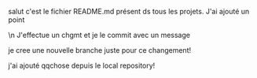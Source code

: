 salut c'est le fichier README.md présent ds tous les projets.
J'ai ajouté un point

\n J'effectue un chgmt et je le commit avec un message

je cree une nouvelle branche juste pour ce changement!

j'ai ajouté qqchose depuis le local repository!
